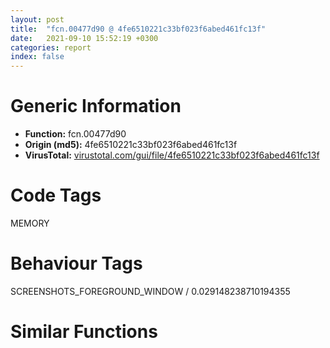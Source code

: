 ```yaml
---
layout: post
title:  "fcn.00477d90 @ 4fe6510221c33bf023f6abed461fc13f"
date:   2021-09-10 15:52:19 +0300
categories: report
index: false
---
```


# Generic Information
- **Function:** fcn.00477d90
- **Origin (md5):** 4fe6510221c33bf023f6abed461fc13f
- **VirusTotal:** [virustotal.com/gui/file/4fe6510221c33bf023f6abed461fc13f][virustotal_ref]

# Code Tags
<span class="tag" id="MEMORY">MEMORY</span>


# Behaviour Tags
<span class="bhv-tag" id="SCREENSHOTS_FOREGROUND_WINDOW">SCREENSHOTS_FOREGROUND_WINDOW / 0.029148238710194355</span>

# Similar Functions
<script type="text/javascript" src="https://www.gstatic.com/charts/loader.js"></script>
<script type="text/javascript">

    google.charts.load('current', {'packages':['corechart']});
    google.charts.setOnLoadCallback(drawChart);

    function drawChart() {
    var data = new google.visualization.DataTable();
        data.addColumn('number', 'X');
        data.addColumn('number', 'Y');
        data.addColumn({type: 'string', role: 'tooltip', 'p': {'html': true}});
        data.addColumn({'type': 'string', 'role': 'style'});
        
        data.addRows([
    [0, 0, '<b><a href="/report/fcn.00477d90@4fe6510221c33bf023f6abed461fc13f">fcn.00477d90</a><br>@4fe6510221c33bf023f6abed461fc13f</b><br>mov eax, 0x10018<br>call fcn.00498540<br>push ebx<br>push ebp<br>mov ebp, dword[esp+0x10028]<br>push esi<br>push edi<br>mov edi, dword[esp+0x1002c]<br>mov esi, ecx<br>test edi, edi<br>je 0x477db9<br>mov ecx, edi<br>call fcn.00413110<br>cmp dword[esp+0x10038], 0<br>jne 0x477dce<br>mov dword[esp+0x10038], 0x1f4<br>cmp dword[esp+0x1003c], 1<br>jge 0x477de3<br>mov dword[esp+0x1003c], 0x32<br>cmp ebp, 1<br>jge 0x477ded<br>mov ebp, 1<br>test esi, esi<br>je 0x477fc0<br>mov ebx, dword[sym.imp.USER32.dll_SendMessageTimeoutW]<br>lea eax, [esp+0x20]<br>push eax<br>push 0x7d0<br>push 2<br>push 0<br>push 0<br>push 0x406<br>push esi<br>call ebx<br>test eax, eax<br>je 0x477fc0<br>cmp ebp, dword[esp+0x20]<br>jg 0x477fc0<br>push 0x10000<br>xor eax, eax<br>mov ecx, esi<br>lea edi, [esp+0x1c]<br>call fcn.00474ea0<br>mov edi, eax<br>add esp, 4<br>mov dword[esp+0x1c], edi<br>test edi, edi<br>je 0x477fb9<br>xor ecx, ecx<br>dec ebp<br>mov word[esp+0x28], cx<br>call dword[sym.imp.KERNEL32.dll_GetTickCount]<br>mov dword[esp+0x24], eax<br>lea ebx, [ebx]<br>lea edx, [esp+0x14]<br>push edx<br>push 0x7d0<br>push 2<br>push 0<br>push ebp<br>push 0x40c<br>push esi<br>call ebx<br>test eax, eax<br>je 0x477eda<br>mov eax, 0x7fff<br>cmp word[esp+0x14], ax<br>ja 0x477f33<br>lea ecx, [esp+0x14]<br>push ecx<br>push 0x7d0<br>push 2<br>push edi<br>push ebp<br>push 0x40d<br>push esi<br>call ebx<br>test eax, eax<br>je 0x477eda<br>movzx edx, word[esp+0x14]<br>push 0<br>lea eax, [edx+edx+2]<br>mov edx, dword[esp+0x1c]<br>push eax<br>lea ecx, [esp+0x30]<br>push ecx<br>push edi<br>push edx<br>call dword[sym.imp.KERNEL32.dll_ReadProcessMemory]<br>test eax, eax<br>je 0x477f2c<br>mov ecx, dword[esp+0x10034]<br>lea eax, [esp+0x28]<br>call fcn.00477290<br>test al, al<br>jne 0x477f59<br>cmp dword[esp+0x1002c], 0<br>jne 0x477f3d<br>push esi<br>call dword[sym.imp.USER32.dll_IsWindow]<br>test eax, eax<br>je 0x477f8d<br>mov edi, dword[esp+0x10038]<br>test edi, edi<br>js 0x477f11<br>call dword[sym.imp.KERNEL32.dll_GetTickCount]<br>mov ecx, dword[esp+0x24]<br>add ecx, edi<br>sub ecx, eax<br>cmp ecx, 5<br>jle 0x477f72<br>mov edx, dword[esp+0x1003c]<br>push 1<br>push edx<br>call fcn.00401340<br>mov edi, dword[esp+0x24]<br>add esp, 8<br>jmp 0x477e60<br>xor eax, eax<br>mov word[esp+0x28], ax<br>cmp dword[esp+0x1002c], 0<br>je 0x477f8d<br>mov ecx, dword[esp+0x1002c]<br>push 1<br>push 0<br>push 0xffffffffffffffff<br>lea eax, [esp+0x34]<br>push eax<br>push ecx<br>call fcn.00476680<br>mov esi, eax<br>jmp 0x477f92<br>mov ecx, dword[0x4c6cb4]<br>push 1<br>push 0<br>push 0xffffffffffffffff<br>push 0x4a0900<br>push ecx<br>call fcn.00476680<br>jmp 0x477f33<br>mov edx, dword[0x4c6cb4]<br>push 1<br>push 0<br>push 0xffffffffffffffff<br>push 0x4a331c<br>push edx<br>call fcn.00476680<br>mov edi, dword[esp+0x1c]<br>mov esi, 1<br>push 0x8000<br>push 0<br>push edi<br>mov edi, dword[esp+0x24]<br>push edi<br>call dword[sym.imp.KERNEL32.dll_VirtualFreeEx]<br>push edi<br>call dword[sym.imp.KERNEL32.dll_CloseHandle]<br>mov eax, esi<br>pop edi<br>pop esi<br>pop ebp<br>pop ebx<br>add esp, 0x10018<br>ret <br>mov edi, dword[esp+0x1002c]<br>mov eax, 0x4a331c<br>test edi, edi<br>jne 0x477fce<br>mov eax, 0x4a358c<br>mov edx, dword[0x4c28ec]<br>cmp byte[edx+0x104], 0<br>jne 0x477ffa<br>push 1<br>push 0<br>push 0xffffffffffffffff<br>push eax<br>mov eax, dword[0x4c6cb4]<br>push eax<br>call fcn.00476680<br>pop edi<br>pop esi<br>pop ebp<br>pop ebx<br>add esp, 0x10018<br>ret <br>mov ecx, dword[0x4c8c70]<br>push 0x4ab02c<br>push 0<br>push eax<br>call fcn.0042dc50<br>pop edi<br>pop esi<br>pop ebp<br>pop ebx<br>add esp, 0x10018<br>ret <br><eoc> ', 'point { fill-color: #e0440e; }'],

        ]);

    var options = {
        title: 'Similarity Plot',
        legend: 'none',
        colors: ['#dedbd9', '#e6693e', '#ec8f6e', '#f3b49f', '#f6c7b6'],
        tooltip: {isHtml: true, trigger: 'both'},
        explorer: {
        actions: ["dragToZoom", "rightClickToReset"],
        },
        chartArea: {
        width: '80%',
        height: '80%'
        },
        width: '100%',
        height: '100%'
    };

    var chart = new google.visualization.ScatterChart(document.getElementById('chart_div'));

    chart.draw(data, options);
    }
    
</script>


<div id="chart_div" style="width: 100%px; height: 100%;"></div>

# Disassembled Code
{% highlight nasm %}

mov eax, 0x10018
call fcn.00498540
push ebx
push ebp
mov ebp, dword[esp+0x10028]
push esi
push edi
mov edi, dword[esp+0x1002c]
mov esi, ecx
test edi, edi
je 0x477db9
mov ecx, edi
call fcn.00413110
cmp dword[esp+0x10038], 0
jne 0x477dce
mov dword[esp+0x10038], 0x1f4
cmp dword[esp+0x1003c], 1
jge 0x477de3
mov dword[esp+0x1003c], 0x32
cmp ebp, 1
jge 0x477ded
mov ebp, 1
test esi, esi
je 0x477fc0
mov ebx, dword[sym.imp.USER32.dll_SendMessageTimeoutW]
lea eax, [esp+0x20]
push eax
push 0x7d0
push 2
push 0
push 0
push 0x406
push esi
call ebx
test eax, eax
je 0x477fc0
cmp ebp, dword[esp+0x20]
jg 0x477fc0
push 0x10000
xor eax, eax
mov ecx, esi
lea edi, [esp+0x1c]
call fcn.00474ea0
mov edi, eax
add esp, 4
mov dword[esp+0x1c], edi
test edi, edi
je 0x477fb9
xor ecx, ecx
dec ebp
mov word[esp+0x28], cx
call dword[sym.imp.KERNEL32.dll_GetTickCount]
mov dword[esp+0x24], eax
lea ebx, [ebx]
lea edx, [esp+0x14]
push edx
push 0x7d0
push 2
push 0
push ebp
push 0x40c
push esi
call ebx
test eax, eax
je 0x477eda
mov eax, 0x7fff
cmp word[esp+0x14], ax
ja 0x477f33
lea ecx, [esp+0x14]
push ecx
push 0x7d0
push 2
push edi
push ebp
push 0x40d
push esi
call ebx
test eax, eax
je 0x477eda
movzx edx, word[esp+0x14]
push 0
lea eax, [edx+edx+2]
mov edx, dword[esp+0x1c]
push eax
lea ecx, [esp+0x30]
push ecx
push edi
push edx
call dword[sym.imp.KERNEL32.dll_ReadProcessMemory]
test eax, eax
je 0x477f2c
mov ecx, dword[esp+0x10034]
lea eax, [esp+0x28]
call fcn.00477290
test al, al
jne 0x477f59
cmp dword[esp+0x1002c], 0
jne 0x477f3d
push esi
call dword[sym.imp.USER32.dll_IsWindow]
test eax, eax
je 0x477f8d
mov edi, dword[esp+0x10038]
test edi, edi
js 0x477f11
call dword[sym.imp.KERNEL32.dll_GetTickCount]
mov ecx, dword[esp+0x24]
add ecx, edi
sub ecx, eax
cmp ecx, 5
jle 0x477f72
mov edx, dword[esp+0x1003c]
push 1
push edx
call fcn.00401340
mov edi, dword[esp+0x24]
add esp, 8
jmp 0x477e60
xor eax, eax
mov word[esp+0x28], ax
cmp dword[esp+0x1002c], 0
je 0x477f8d
mov ecx, dword[esp+0x1002c]
push 1
push 0
push 0xffffffffffffffff
lea eax, [esp+0x34]
push eax
push ecx
call fcn.00476680
mov esi, eax
jmp 0x477f92
mov ecx, dword[0x4c6cb4]
push 1
push 0
push 0xffffffffffffffff
push 0x4a0900
push ecx
call fcn.00476680
jmp 0x477f33
mov edx, dword[0x4c6cb4]
push 1
push 0
push 0xffffffffffffffff
push 0x4a331c
push edx
call fcn.00476680
mov edi, dword[esp+0x1c]
mov esi, 1
push 0x8000
push 0
push edi
mov edi, dword[esp+0x24]
push edi
call dword[sym.imp.KERNEL32.dll_VirtualFreeEx]
push edi
call dword[sym.imp.KERNEL32.dll_CloseHandle]
mov eax, esi
pop edi
pop esi
pop ebp
pop ebx
add esp, 0x10018
ret
mov edi, dword[esp+0x1002c]
mov eax, 0x4a331c
test edi, edi
jne 0x477fce
mov eax, 0x4a358c
mov edx, dword[0x4c28ec]
cmp byte[edx+0x104], 0
jne 0x477ffa
push 1
push 0
push 0xffffffffffffffff
push eax
mov eax, dword[0x4c6cb4]
push eax
call fcn.00476680
pop edi
pop esi
pop ebp
pop ebx
add esp, 0x10018
ret
mov ecx, dword[0x4c8c70]
push 0x4ab02c
push 0
push eax
call fcn.0042dc50
pop edi
pop esi
pop ebp
pop ebx
add esp, 0x10018
ret

{% endhighlight %}

[virustotal_ref]: https://www.virustotal.com/gui/file/4fe6510221c33bf023f6abed461fc13f